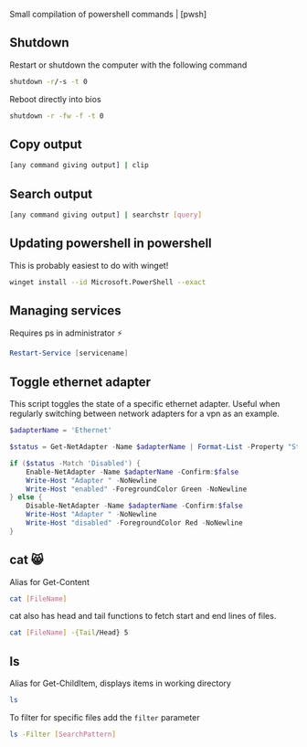 Small compilation of powershell commands | [pwsh]

## Shutdown

Restart or shutdown the computer with the following command 
```sh
shutdown -r/-s -t 0
```

Reboot directly into bios
```sh
shutdown -r -fw -f -t 0
```


## Copy output

```sh
[any command giving output] | clip 
```

## Search output

```sh
[any command giving output] | searchstr [query] 
```

## Updating powershell in powershell

This is probably easiest to do with winget!

```sh
winget install --id Microsoft.PowerShell --exact
```


## Managing services

Requires ps in administrator ⚡

```powershell
Restart-Service [servicename]
```


## Toggle ethernet adapter

This script toggles the state of a specific ethernet adapter. Useful when regularly switching between network adapters for a vpn as an example.

```powershell
$adapterName = 'Ethernet'

$status = Get-NetAdapter -Name $adapterName | Format-List -Property "Status" | Out-String

if ($status -Match 'Disabled') {
    Enable-NetAdapter -Name $adapterName -Confirm:$false
    Write-Host "Adapter " -NoNewline
    Write-Host "enabled" -ForegroundColor Green -NoNewline
} else {
    Disable-NetAdapter -Name $adapterName -Confirm:$false
    Write-Host "Adapter " -NoNewline
    Write-Host "disabled" -ForegroundColor Red -NoNewline
}
```


## cat 😸

Alias for Get-Content

```sh
cat [FileName]
```

cat also has head and tail functions to fetch start and end lines of files.

```sh
cat [FileName] -{Tail/Head} 5
```


## ls

Alias for Get-ChildItem, displays items in working directory

```sh
ls 
```

To filter for specific files add the `filter` parameter

```sh
ls -Filter [SearchPattern]
```



